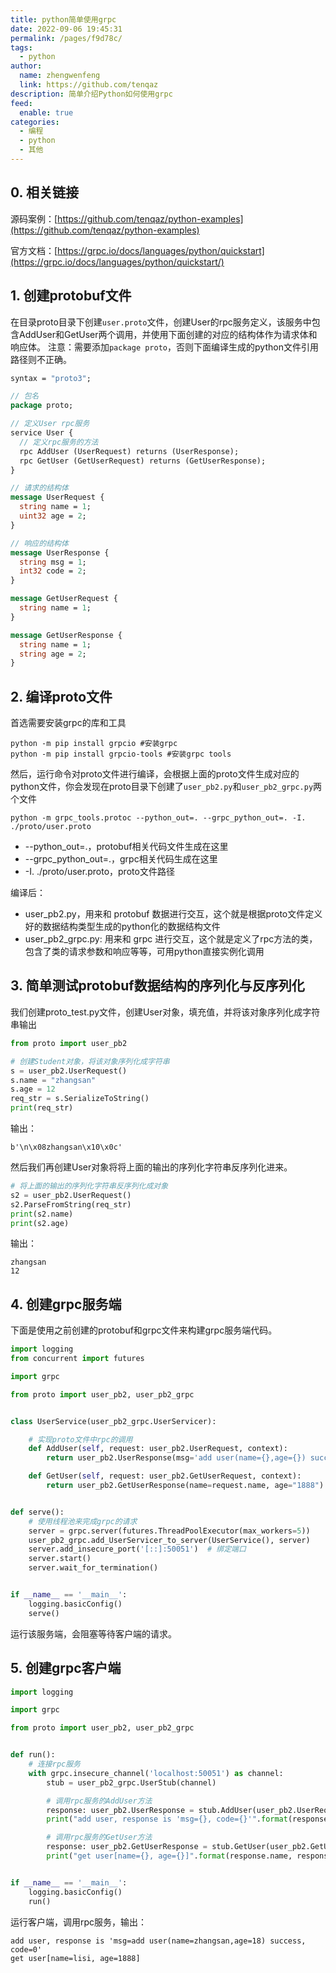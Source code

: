 ```yaml
---
title: python简单使用grpc
date: 2022-09-06 19:45:31
permalink: /pages/f9d78c/
tags: 
  - python
author: 
  name: zhengwenfeng
  link: https://github.com/tenqaz
description: 简单介绍Python如何使用grpc
feed: 
  enable: true
categories: 
  - 编程
  - python
  - 其他
---
```

## 0. 相关链接
源码案例：[https://github.com/tenqaz/python-examples](https://github.com/tenqaz/python-examples)

官方文档：[https://grpc.io/docs/languages/python/quickstart](https://grpc.io/docs/languages/python/quickstart/)
## 1. 创建protobuf文件
在目录proto目录下创建`user.proto`文件，创建User的rpc服务定义，该服务中包含AddUser和GetUser两个调用，并使用下面创建的对应的结构体作为请求体和响应体。
注意：需要添加`package proto`，否则下面编译生成的python文件引用路径则不正确。
```protobuf
syntax = "proto3";

// 包名
package proto;

// 定义User rpc服务
service User {
  // 定义rpc服务的方法
  rpc AddUser (UserRequest) returns (UserResponse);
  rpc GetUser (GetUserRequest) returns (GetUserResponse);
}

// 请求的结构体
message UserRequest {
  string name = 1;
  uint32 age = 2;
}

// 响应的结构体
message UserResponse {
  string msg = 1;
  int32 code = 2;
}

message GetUserRequest {
  string name = 1;
}

message GetUserResponse {
  string name = 1;
  string age = 2;
}
```

## 2. 编译proto文件
首选需要安装grpc的库和工具
```shell
python -m pip install grpcio #安装grpc
python -m pip install grpcio-tools #安装grpc tools
```

然后，运行命令对proto文件进行编译，会根据上面的proto文件生成对应的python文件，你会发现在proto目录下创建了`user_pb2.py`和`user_pb2_grpc.py`两个文件
```shell
python -m grpc_tools.protoc --python_out=. --grpc_python_out=. -I. ./proto/user.proto
```

- --python_out=.，protobuf相关代码文件生成在这里
- --grpc_python_out=.，grpc相关代码生成在这里
- -I. ./proto/user.proto，proto文件路径

编译后：

- user_pb2.py，用来和 protobuf 数据进行交互，这个就是根据proto文件定义好的数据结构类型生成的python化的数据结构文件
- user_pb2_grpc.py: 用来和 grpc 进行交互，这个就是定义了rpc方法的类，包含了类的请求参数和响应等等，可用python直接实例化调用

## 3. 简单测试protobuf数据结构的序列化与反序列化
我们创建proto_test.py文件，创建User对象，填充值，并将该对象序列化成字符串输出
```python
from proto import user_pb2

# 创建Student对象，将该对象序列化成字符串
s = user_pb2.UserRequest()
s.name = "zhangsan"
s.age = 12
req_str = s.SerializeToString()
print(req_str)
```
输出：
```shell
b'\n\x08zhangsan\x10\x0c'
```

然后我们再创建User对象将将上面的输出的序列化字符串反序列化进来。
```python
# 将上面的输出的序列化字符串反序列化成对象
s2 = user_pb2.UserRequest()
s2.ParseFromString(req_str)
print(s2.name)
print(s2.age)
```
输出：
```shell
zhangsan
12
```
## 4. 创建grpc服务端
下面是使用之前创建的protobuf和grpc文件来构建grpc服务端代码。
```python
import logging
from concurrent import futures

import grpc

from proto import user_pb2, user_pb2_grpc


class UserService(user_pb2_grpc.UserServicer):

    # 实现proto文件中rpc的调用
    def AddUser(self, request: user_pb2.UserRequest, context):
        return user_pb2.UserResponse(msg='add user(name={},age={}) success'.format(request.name, request.age), code=0)

    def GetUser(self, request: user_pb2.GetUserRequest, context):
        return user_pb2.GetUserResponse(name=request.name, age="1888")


def serve():
    # 使用线程池来完成grpc的请求
    server = grpc.server(futures.ThreadPoolExecutor(max_workers=5))
    user_pb2_grpc.add_UserServicer_to_server(UserService(), server)
    server.add_insecure_port('[::]:50051')  # 绑定端口
    server.start()
    server.wait_for_termination()


if __name__ == '__main__':
    logging.basicConfig()
    serve()
```

运行该服务端，会阻塞等待客户端的请求。
## 5. 创建grpc客户端
```python
import logging

import grpc

from proto import user_pb2, user_pb2_grpc


def run():
    # 连接rpc服务
    with grpc.insecure_channel('localhost:50051') as channel:
        stub = user_pb2_grpc.UserStub(channel)

        # 调用rpc服务的AddUser方法
        response: user_pb2.UserResponse = stub.AddUser(user_pb2.UserRequest(name="zhangsan", age=18))
        print("add user, response is 'msg={}, code={}'".format(response.msg, response.code))

        # 调用rpc服务的GetUser方法
        response: user_pb2.GetUserResponse = stub.GetUser(user_pb2.GetUserRequest(name="lisi"))
        print("get user[name={}, age={}]".format(response.name, response.age))


if __name__ == '__main__':
    logging.basicConfig()
    run()
```

运行客户端，调用rpc服务，输出：
```shell
add user, response is 'msg=add user(name=zhangsan,age=18) success, code=0'
get user[name=lisi, age=1888]
```

